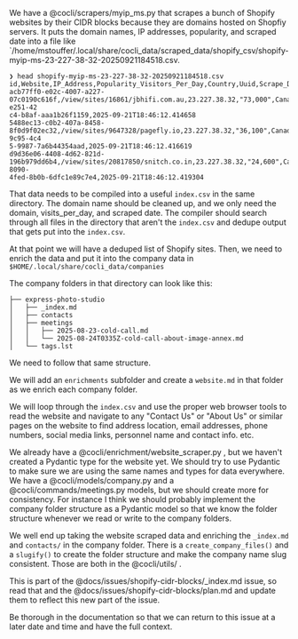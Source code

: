 We have a @cocli/scrapers/myip_ms.py that scrapes a bunch of Shopify websites by their CIDR blocks because they are domains hosted on Shopfiy servers. It puts the domain names, IP addresses, popularity, and scraped date into a file like `/home/mstouffer/.local/share/cocli_data/scraped_data/shopify_csv/shopify-myip-ms-23-227-38-32-20250921184518.csv.


```
❯ head shopify-myip-ms-23-227-38-32-20250921184518.csv
id,Website,IP_Address,Popularity_Visitors_Per_Day,Country,Uuid,Scrape_Date
acb77ff0-e02c-4007-a227-07c0190c616f,/view/sites/16861/jbhifi.com.au,23.227.38.32,"73,000",Canada,422c41ec-e251-42
c4-b8af-aaa1b26f1159,2025-09-21T18:46:12.414658
5488ec13-c0b2-407a-8458-8f0d9f02ec32,/view/sites/9647328/pagefly.io,23.227.38.32,"36,100",Canada,78726734-9c95-4c4
5-9987-7a6b44354aad,2025-09-21T18:46:12.416619
d9d36e06-4408-4d62-821d-196b979dd6b4,/view/sites/20817850/snitch.co.in,23.227.38.32,"24,600",Canada,93119202-8090-
4fed-8b0b-6dfc1e89c7e4,2025-09-21T18:46:12.419304
```

That data needs to be compiled into a useful `index.csv` in the same directory. The domain name should be cleaned up, and we only need the domain, visits_per_day, and scraped date. The compiler should search through all files in the directory that aren't the `index.csv` and dedupe output that gets put into the `index.csv`.

At that point we will have a deduped list of Shopify sites. Then, we need to enrich the data and put it into the company data in `$HOME/.local/share/cocli_data/companies`

The company folders in that directory can look like this:

```
├── express-photo-studio
│   ├── _index.md
│   ├── contacts
│   ├── meetings
│   │   ├── 2025-08-23-cold-call.md
│   │   └── 2025-08-24T0335Z-cold-call-about-image-annex.md
│   └── tags.lst
```

We need to follow that same structure.

We will add an `enrichments` subfolder and create a `website.md` in that folder as we enrich each company folder.

We will loop through the `index.csv` and use the proper web browser tools to read the website and navigate to any "Contact Us" or "About Us" or similar pages on the website to find address location, email addresses, phone numbers, social media links, personnel name and contact info. etc.

We already have a @cocli/enrichment/website_scraper.py , but we haven't created a Pydantic type for the website yet. We should try to use Pydantic to make sure we are using the same names and types for data everywhere. We have a @cocli/models/company.py and a @cocli/commands/meetings.py models, but we should create more for consistency.  For instance I think we should probably implement the company folder structure as a Pydantic model so that we know the folder structure whenever we read or write to the company folders.

We well end up taking the website scraped data and enriching the `_index.md` and `contacts/` in the company folder. There is a `create_company_files()` and a `slugify()` to create the folder structure and make the company name slug consistent. Those are both in the @cocli/utils/ .

This is part of the @docs/issues/shopify-cidr-blocks/_index.md issue, so read that and the @docs/issues/shopify-cidr-blocks/plan.md and update them to reflect this new part of the issue.

Be thorough in the documentation so that we can return to this issue at a later date and time and have the full context.